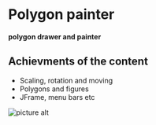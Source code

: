 # Polygon painter

#### polygon drawer and painter ####


## Achievments of the content

* Scaling, rotation and moving
* Polygons and figures
* JFrame, menu bars etc

![picture alt](http://www.brightlightpictures.com/assets/images/portfolio/thethaw_header.jpg "Content")

